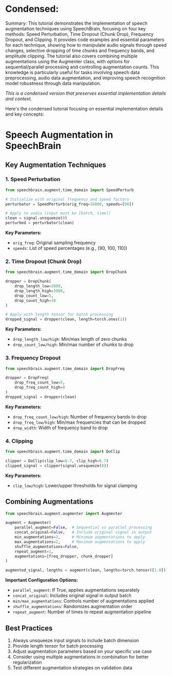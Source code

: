 # Condensed: <!-- This cell is automatically updated by tools/tutorial-cell-updater.py -->

Summary: This tutorial demonstrates the implementation of speech augmentation techniques using SpeechBrain, focusing on four key methods: Speed Perturbation, Time Dropout (Chunk Drop), Frequency Dropout, and Clipping. It provides code examples and essential parameters for each technique, showing how to manipulate audio signals through speed changes, selective dropping of time chunks and frequency bands, and amplitude clipping. The tutorial also covers combining multiple augmentations using the Augmenter class, with options for sequential/parallel processing and controlling augmentation counts. This knowledge is particularly useful for tasks involving speech data preprocessing, audio data augmentation, and improving speech recognition model robustness through data manipulation.

*This is a condensed version that preserves essential implementation details and context.*

Here's the condensed tutorial focusing on essential implementation details and key concepts:

# Speech Augmentation in SpeechBrain

## Key Augmentation Techniques

### 1. Speed Perturbation
```python
from speechbrain.augment.time_domain import SpeedPerturb

# Initialize with original frequency and speed factors
perturbator = SpeedPerturb(orig_freq=16000, speeds=[90])

# Apply to audio (input must be [batch, time])
clean = signal.unsqueeze(0) 
perturbed = perturbator(clean)
```

**Key Parameters:**
- `orig_freq`: Original sampling frequency
- `speeds`: List of speed percentages (e.g., [90, 100, 110])

### 2. Time Dropout (Chunk Drop)
```python
from speechbrain.augment.time_domain import DropChunk

dropper = DropChunk(
    drop_length_low=2000,
    drop_length_high=3000, 
    drop_count_low=5,
    drop_count_high=10
)

# Apply with length tensor for batch processing
dropped_signal = dropper(clean, length=torch.ones(1))
```

**Key Parameters:**
- `drop_length_low/high`: Min/max length of zero chunks
- `drop_count_low/high`: Min/max number of chunks to drop

### 3. Frequency Dropout
```python
from speechbrain.augment.time_domain import DropFreq

dropper = DropFreq(
    drop_freq_count_low=5,
    drop_freq_count_high=8
)
dropped_signal = dropper(clean)
```

**Key Parameters:**
- `drop_freq_count_low/high`: Number of frequency bands to drop
- `drop_freq_low/high`: Min/max frequencies that can be dropped
- `drop_width`: Width of frequency band to drop

### 4. Clipping
```python
from speechbrain.augment.time_domain import DoClip

clipper = DoClip(clip_low=0.7, clip_high=0.7)
clipped_signal = clipper(signal.unsqueeze(0))
```

**Key Parameters:**
- `clip_low/high`: Lower/upper thresholds for signal clamping

## Combining Augmentations

```python
from speechbrain.augment.augmenter import Augmenter

augment = Augmenter(
    parallel_augment=False,  # Sequential vs parallel processing
    concat_original=False,   # Include original signal in output
    min_augmentations=2,     # Minimum augmentations to apply
    max_augmentations=2,     # Maximum augmentations to apply
    shuffle_augmentations=False,
    repeat_augment=1,
    augmentations=[freq_dropper, chunk_dropper]
)

augmented_signal, lengths = augment(clean, lengths=torch.tensor([1.0]))
```

**Important Configuration Options:**
- `parallel_augment`: If True, applies augmentations separately
- `concat_original`: Includes original signal in output batch
- `min/max_augmentations`: Controls number of augmentations applied
- `shuffle_augmentations`: Randomizes augmentation order
- `repeat_augment`: Number of times to repeat augmentation pipeline

## Best Practices
1. Always unsqueeze input signals to include batch dimension
2. Provide length tensor for batch processing
3. Adjust augmentation parameters based on your specific use case
4. Consider using multiple augmentations in combination for better regularization
5. Test different augmentation strategies on validation data
